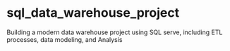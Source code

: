 # sql_data_warehouse_project
Building a modern data warehouse project using SQL serve, including ETL processes, data modeling, and Analysis 
